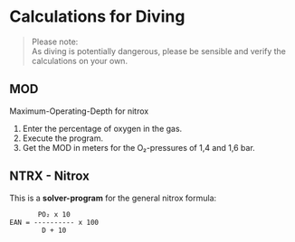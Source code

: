 # Calculations for Diving

> Please note:  
> As diving is potentially dangerous, please be sensible and verify the
> calculations on your own.

## MOD
Maximum-Operating-Depth for nitrox

1. Enter the percentage of oxygen in the gas.
2. Execute the program.
3. Get the MOD in meters for the O₂-pressures of 1,4 and 1,6 bar.

## NTRX - Nitrox
This is a **solver-program** for the general nitrox formula:
```
       PO₂ x 10
EAN = ---------- x 100
        D + 10
```

